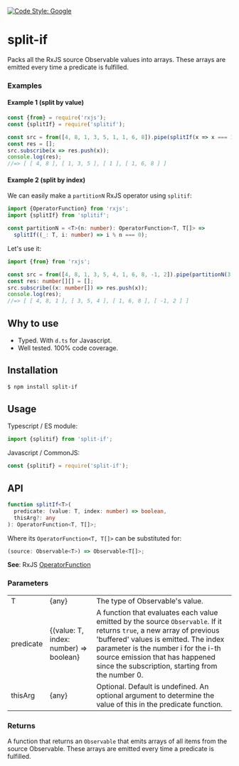 [![Code Style: Google](https://img.shields.io/badge/code%20style-google-blueviolet.svg)](https://github.com/google/gts)

# split-if

Packs all the RxJS source Observable values into arrays. These arrays are emitted every time a predicate is fulfilled.

### Examples

#### Example 1 (split by value)

```js
const {from} = require('rxjs');
const {splitIf} = require('splitif');

const src = from([4, 8, 1, 3, 5, 1, 1, 6, 8]).pipe(splitIf(x => x === 1));
const res = [];
src.subscribe(x => res.push(x));
console.log(res);
//=> [ [ 4, 8 ], [ 1, 3, 5 ], [ 1 ], [ 1, 6, 8 ] ]
```

#### Example 2 (split by index)

We can easily make a `partitionN` RxJS operator using `splitif`:

```ts
import {OperatorFunction} from 'rxjs';
import {splitIf} from 'splitif';

const partitionN = <T>(n: number): OperatorFunction<T, T[]> =>
  splitIf((_: T, i: number) => i % n === 0);
```

Let's use it:

```ts
import {from} from 'rxjs';

const src = from([4, 8, 1, 3, 5, 4, 1, 6, 8, -1, 2]).pipe(partitionN(3));
const res: number[][] = [];
src.subscribe((x: number[]) => res.push(x));
console.log(res);
//=> [ [ 4, 8, 1 ], [ 3, 5, 4 ], [ 1, 6, 8 ], [ -1, 2 ] ]
```

## Why to use

- Typed. With `d.ts` for Javascript.
- Well tested. 100% code coverage.

## Installation

```bash
$ npm install split-if
```

## Usage

Typescript / ES module:

```ts
import {splitif} from 'split-if';
```

Javascript / CommonJS:

```js
const {splitif} = require('split-if');
```

## API

```ts
function splitIf<T>(
  predicate: (value: T, index: number) => boolean,
  thisArg?: any
): OperatorFunction<T, T[]>;
```

Where its `OperatorFunction<T, T[]>` can be substituted for:

```ts
(source: Observable<T>) => Observable<T[]>;
```

**See**: RxJS [OperatorFunction](https://rxjs.dev/api/index/interface/OperatorFunction)

### Parameters

|           |                                        |                                                                                                                                                                                                                                                                                             |
| --------- | -------------------------------------- | ------------------------------------------------------------------------------------------------------------------------------------------------------------------------------------------------------------------------------------------------------------------------------------------- |
| T         | {any}                                  | The type of Observable's value.                                                                                                                                                                                                                                                             |
| predicate | {(value: T, index: number) => boolean} | A function that evaluates each value emitted by the source `Observable`. If it returns `true`, a new array of previous 'buffered' values is emitted. The index parameter is the number i for the i-th source emission that has happened since the subscription, starting from the number 0. |
| thisArg   | {any}                                  | Optional. Default is undefined. An optional argument to determine the value of this in the predicate function.                                                                                                                                                                              |

### Returns

A function that returns an `Observable` that emits arrays of all items from the source Observable. These arrays are emitted every time a predicate is fulfilled.
